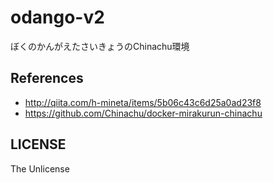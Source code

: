 # odango-v2
ぼくのかんがえたさいきょうのChinachu環境

## References

* http://qiita.com/h-mineta/items/5b06c43c6d25a0ad23f8
* https://github.com/Chinachu/docker-mirakurun-chinachu

## LICENSE

The Unlicense
